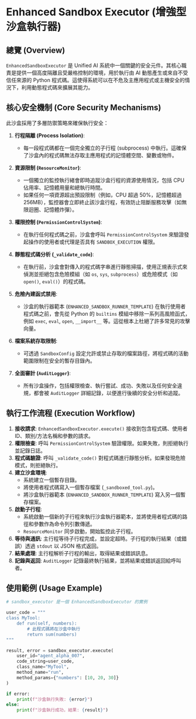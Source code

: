 # Enhanced Sandbox Executor (增強型沙盒執行器)

## 總覽 (Overview)

`EnhancedSandboxExecutor` 是 Unified AI 系統中一個關鍵的安全元件。其核心職責是提供一個高度隔離且受嚴格控制的環境，用於執行由 AI 動態產生或來自不受信任來源的 Python 程式碼。這使得系統可以在不危及主應用程式或主機安全的情況下，利用動態程式碼來擴展其能力。

## 核心安全機制 (Core Security Mechanisms)

此沙盒採用了多層防禦策略來確保執行安全：

1.  **行程隔離 (Process Isolation)**:
    - 每一段程式碼都在一個完全獨立的子行程 (subprocess) 中執行。這確保了沙盒內的程式碼無法存取主應用程式的記憶體空間、變數或物件。

2.  **資源限制 (`ResourceMonitor`)**:
    - 一個獨立的監控執行緒會即時追蹤沙盒行程的資源使用情況，包括 CPU 佔用率、記憶體用量和總執行時間。
    - 如果任何一項資源超出預設限制（例如，CPU 超過 50%，記憶體超過 256MB），監控器會立即終止該沙盒行程，有效防止阻斷服務攻擊（如無限迴圈、記憶體炸彈）。

3.  **權限控制 (`PermissionControlSystem`)**:
    - 在執行任何程式碼之前，沙盒會呼叫 `PermissionControlSystem` 來驗證發起操作的使用者或代理是否具有 `SANDBOX_EXECUTION` 權限。

4.  **靜態程式碼分析 (`_validate_code`)**:
    - 在執行前，沙盒會對傳入的程式碼字串進行靜態掃描，使用正規表示式來偵測並拒絕包含危險模組（如 `os`, `sys`, `subprocess`）或危險模式（如 `open()`, `eval()`）的程式碼。

5.  **危險內建函式禁用**: 
    - 沙盒的執行器範本 (`ENHANCED_SANDBOX_RUNNER_TEMPLATE`) 在執行使用者程式碼之前，會先從 Python 的 `builtins` 模組中移除一系列高風險函式，例如 `exec`, `eval`, `open`, `__import__` 等。這從根本上杜絕了許多常見的攻擊向量。

6.  **檔案系統存取限制**:
    - 可透過 `SandboxConfig` 設定允許或禁止存取的檔案路徑，將程式碼的活動範圍限制在安全的暫存目錄內。

7.  **全面審計 (`AuditLogger`)**:
    - 所有沙盒操作，包括權限檢查、執行嘗試、成功、失敗以及任何安全違規，都會被 `AuditLogger` 詳細記錄，以便進行後續的安全分析和追蹤。

## 執行工作流程 (Execution Workflow)

1.  **接收請求**: `EnhancedSandboxExecutor.execute()` 接收到包含程式碼、使用者ID、類別/方法名稱和參數的請求。
2.  **權限檢查**: 呼叫 `PermissionControlSystem` 驗證權限。如果失敗，則拒絕執行並記錄日誌。
3.  **程式碼驗證**: 呼叫 `_validate_code()` 對程式碼進行靜態分析。如果發現危險模式，則拒絕執行。
4.  **建立沙盒環境**: 
    - 系統建立一個暫存目錄。
    - 將使用者程式碼寫入一個暫存檔案 (`_sandboxed_tool.py`)。
    - 將沙盒執行器範本 (`ENHANCED_SANDBOX_RUNNER_TEMPLATE`) 寫入另一個暫存檔案。
5.  **啟動子行程**: 
    - 系統啟動一個新的子行程來執行沙盒執行器範本，並將使用者程式碼的路徑和參數作為命令列引數傳遞。
    - `ResourceMonitor` 同步啟動，開始監控此子行程。
6.  **等待與通訊**: 主行程等待子行程完成，並設定超時。子行程的執行結果（或錯誤）透過 `stdout` 以 JSON 格式返回。
7.  **結果處理**: 主行程解析子行程的輸出，取得結果或錯誤訊息。
8.  **記錄與返回**: `AuditLogger` 記錄最終執行結果，並將結果或錯誤返回給呼叫者。

## 使用範例 (Usage Example)

```python
# sandbox_executor 是一個 EnhancedSandboxExecutor 的實例

user_code = """
class MyTool:
    def run(self, numbers):
        # 此程式碼將在沙盒中執行
        return sum(numbers)
"""

result, error = sandbox_executor.execute(
    user_id="agent_alpha_007",
    code_string=user_code,
    class_name="MyTool",
    method_name="run",
    method_params={"numbers": [10, 20, 30]}
)

if error:
    print(f"沙盒執行失敗: {error}")
else:
    print(f"沙盒執行成功，結果: {result}")
```

